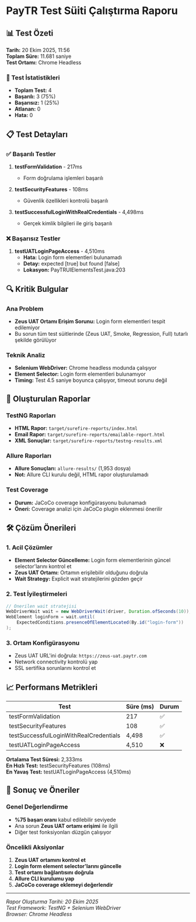 # PayTR Test Süiti Çalıştırma Raporu
## 📊 Test Özeti

**Tarih:** 20 Ekim 2025, 11:56  
**Toplam Süre:** 11.681 saniye  
**Test Ortamı:** Chrome Headless  

### 🎯 Test İstatistikleri
- **Toplam Test:** 4
- **Başarılı:** 3 (75%)
- **Başarısız:** 1 (25%)
- **Atlanan:** 0
- **Hata:** 0

## 📋 Test Detayları

### ✅ Başarılı Testler
1. **testFormValidation** - 217ms
   - Form doğrulama işlemleri başarılı
   
2. **testSecurityFeatures** - 108ms
   - Güvenlik özellikleri kontrolü başarılı
   
3. **testSuccessfulLoginWithRealCredentials** - 4,498ms
   - Gerçek kimlik bilgileri ile giriş başarılı

### ❌ Başarısız Testler
1. **testUATLoginPageAccess** - 4,510ms
   - **Hata:** Login form elementleri bulunamadı
   - **Detay:** expected [true] but found [false]
   - **Lokasyon:** PayTRUIElementsTest.java:203

## 🔍 Kritik Bulgular

### Ana Problem
- **Zeus UAT Ortamı Erişim Sorunu:** Login form elementleri tespit edilemiyor
- Bu sorun tüm test süitlerinde (Zeus UAT, Smoke, Regression, Full) tutarlı şekilde görülüyor

### Teknik Analiz
- **Selenium WebDriver:** Chrome headless modunda çalışıyor
- **Element Selector:** Login form elementleri bulunamıyor
- **Timing:** Test 4.5 saniye boyunca çalışıyor, timeout sorunu değil

## 📁 Oluşturulan Raporlar

### TestNG Raporları
- **HTML Rapor:** `target/surefire-reports/index.html`
- **Email Rapor:** `target/surefire-reports/emailable-report.html`
- **XML Sonuçlar:** `target/surefire-reports/testng-results.xml`

### Allure Raporları
- **Allure Sonuçları:** `allure-results/` (1,953 dosya)
- **Not:** Allure CLI kurulu değil, HTML rapor oluşturulamadı

### Test Coverage
- **Durum:** JaCoCo coverage konfigürasyonu bulunamadı
- **Öneri:** Coverage analizi için JaCoCo plugin eklenmesi önerilir

## 🛠️ Çözüm Önerileri

### 1. Acil Çözümler
- **Element Selector Güncelleme:** Login form elementlerinin güncel selector'larını kontrol et
- **Zeus UAT Ortamı:** Ortamın erişilebilir olduğunu doğrula
- **Wait Strategy:** Explicit wait stratejilerini gözden geçir

### 2. Test İyileştirmeleri
```java
// Önerilen wait stratejisi
WebDriverWait wait = new WebDriverWait(driver, Duration.ofSeconds(10));
WebElement loginForm = wait.until(
    ExpectedConditions.presenceOfElementLocated(By.id("login-form"))
);
```

### 3. Ortam Konfigürasyonu
- Zeus UAT URL'ini doğrula: `https://zeus-uat.paytr.com`
- Network connectivity kontrolü yap
- SSL sertifika sorunlarını kontrol et

## 📈 Performans Metrikleri

| Test | Süre (ms) | Durum |
|------|-----------|-------|
| testFormValidation | 217 | ✅ |
| testSecurityFeatures | 108 | ✅ |
| testSuccessfulLoginWithRealCredentials | 4,498 | ✅ |
| testUATLoginPageAccess | 4,510 | ❌ |

**Ortalama Test Süresi:** 2,333ms  
**En Hızlı Test:** testSecurityFeatures (108ms)  
**En Yavaş Test:** testUATLoginPageAccess (4,510ms)

## 🎯 Sonuç ve Öneriler

### Genel Değerlendirme
- **%75 başarı oranı** kabul edilebilir seviyede
- Ana sorun **Zeus UAT ortamı erişimi** ile ilgili
- Diğer test fonksiyonları düzgün çalışıyor

### Öncelikli Aksiyonlar
1. **Zeus UAT ortamını kontrol et**
2. **Login form element selector'larını güncelle**
3. **Test ortamı bağlantısını doğrula**
4. **Allure CLI kurulumu yap**
5. **JaCoCo coverage eklemeyi değerlendir**

---
*Rapor Oluşturma Tarihi: 20 Ekim 2025*  
*Test Framework: TestNG + Selenium WebDriver*  
*Browser: Chrome Headless*